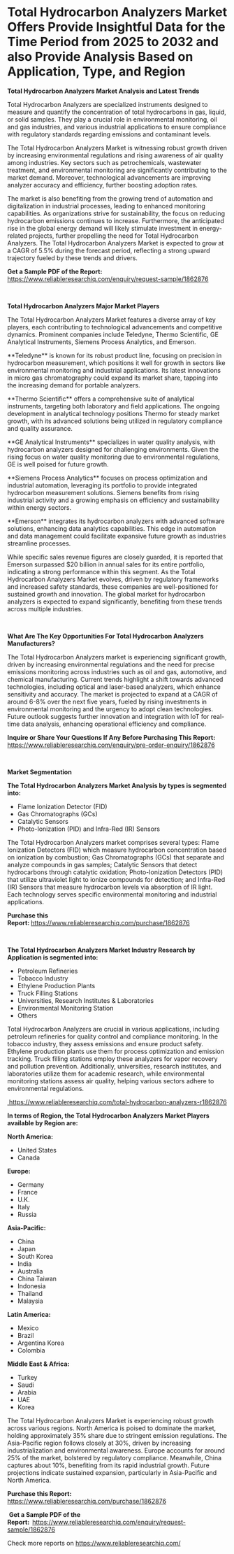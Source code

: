 <p><h1>Total Hydrocarbon Analyzers Market Offers Provide Insightful Data for the Time Period from 2025 to 2032 and also Provide Analysis Based on Application, Type, and Region</h1></p><p><strong>Total Hydrocarbon Analyzers Market Analysis and Latest Trends</strong></p>
<p><p>Total Hydrocarbon Analyzers are specialized instruments designed to measure and quantify the concentration of total hydrocarbons in gas, liquid, or solid samples. They play a crucial role in environmental monitoring, oil and gas industries, and various industrial applications to ensure compliance with regulatory standards regarding emissions and contaminant levels.</p><p>The Total Hydrocarbon Analyzers Market is witnessing robust growth driven by increasing environmental regulations and rising awareness of air quality among industries. Key sectors such as petrochemicals, wastewater treatment, and environmental monitoring are significantly contributing to the market demand. Moreover, technological advancements are improving analyzer accuracy and efficiency, further boosting adoption rates. </p><p>The market is also benefiting from the growing trend of automation and digitalization in industrial processes, leading to enhanced monitoring capabilities. As organizations strive for sustainability, the focus on reducing hydrocarbon emissions continues to increase. Furthermore, the anticipated rise in the global energy demand will likely stimulate investment in energy-related projects, further propelling the need for Total Hydrocarbon Analyzers. The Total Hydrocarbon Analyzers Market is expected to grow at a CAGR of 5.5% during the forecast period, reflecting a strong upward trajectory fueled by these trends and drivers.</p></p>
<p><strong>Get a Sample PDF of the Report:&nbsp;</strong> <a href="https://www.reliableresearchiq.com/enquiry/request-sample/1862876?utm_campaign=2042&utm_medium=2&utm_source=Github&utm_content=ia&utm_term=19022025&utm_id=total-hydrocarbon-analyzers">https://www.reliableresearchiq.com/enquiry/request-sample/1862876</a></p>
<p>&nbsp;</p>
<p><strong>Total Hydrocarbon Analyzers Major Market Players</strong></p>
<p><p>The Total Hydrocarbon Analyzers Market features a diverse array of key players, each contributing to technological advancements and competitive dynamics. Prominent companies include Teledyne, Thermo Scientific, GE Analytical Instruments, Siemens Process Analytics, and Emerson.</p><p>**Teledyne** is known for its robust product line, focusing on precision in hydrocarbon measurement, which positions it well for growth in sectors like environmental monitoring and industrial applications. Its latest innovations in micro gas chromatography could expand its market share, tapping into the increasing demand for portable analyzers.</p><p>**Thermo Scientific** offers a comprehensive suite of analytical instruments, targeting both laboratory and field applications. The ongoing development in analytical technology positions Thermo for steady market growth, with its advanced solutions being utilized in regulatory compliance and quality assurance.</p><p>**GE Analytical Instruments** specializes in water quality analysis, with hydrocarbon analyzers designed for challenging environments. Given the rising focus on water quality monitoring due to environmental regulations, GE is well poised for future growth.</p><p>**Siemens Process Analytics** focuses on process optimization and industrial automation, leveraging its portfolio to provide integrated hydrocarbon measurement solutions. Siemens benefits from rising industrial activity and a growing emphasis on efficiency and sustainability within energy sectors.</p><p>**Emerson** integrates its hydrocarbon analyzers with advanced software solutions, enhancing data analytics capabilities. This edge in automation and data management could facilitate expansive future growth as industries streamline processes.</p><p>While specific sales revenue figures are closely guarded, it is reported that Emerson surpassed $20 billion in annual sales for its entire portfolio, indicating a strong performance within this segment. As the Total Hydrocarbon Analyzers Market evolves, driven by regulatory frameworks and increased safety standards, these companies are well-positioned for sustained growth and innovation. The global market for hydrocarbon analyzers is expected to expand significantly, benefiting from these trends across multiple industries.</p></p>
<p>&nbsp;</p>
<p><strong>What Are The Key Opportunities For Total Hydrocarbon Analyzers Manufacturers?</strong></p>
<p><p>The Total Hydrocarbon Analyzers market is experiencing significant growth, driven by increasing environmental regulations and the need for precise emissions monitoring across industries such as oil and gas, automotive, and chemical manufacturing. Current trends highlight a shift towards advanced technologies, including optical and laser-based analyzers, which enhance sensitivity and accuracy. The market is projected to expand at a CAGR of around 6-8% over the next five years, fueled by rising investments in environmental monitoring and the urgency to adopt clean technologies. Future outlook suggests further innovation and integration with IoT for real-time data analysis, enhancing operational efficiency and compliance.</p></p>
<p><strong>Inquire or Share Your Questions If Any Before Purchasing This Report:</strong> <a href="https://www.reliableresearchiq.com/enquiry/pre-order-enquiry/1862876?utm_campaign=2042&utm_medium=2&utm_source=Github&utm_content=ia&utm_term=19022025&utm_id=total-hydrocarbon-analyzers">https://www.reliableresearchiq.com/enquiry/pre-order-enquiry/1862876</a></p>
<p>&nbsp;</p>
<p><strong>Market Segmentation</strong></p>
<p><strong>The Total Hydrocarbon Analyzers Market Analysis by types is segmented into:</strong></p>
<p><ul><li>Flame Ionization Detector (FID)</li><li>Gas Chromatographs (GCs)</li><li>Catalytic Sensors</li><li>Photo-Ionization (PID) and Infra-Red (IR) Sensors</li></ul></p>
<p><p>The Total Hydrocarbon Analyzers market comprises several types: Flame Ionization Detectors (FID) which measure hydrocarbon concentration based on ionization by combustion; Gas Chromatographs (GCs) that separate and analyze compounds in gas samples; Catalytic Sensors that detect hydrocarbons through catalytic oxidation; Photo-Ionization Detectors (PID) that utilize ultraviolet light to ionize compounds for detection; and Infra-Red (IR) Sensors that measure hydrocarbon levels via absorption of IR light. Each technology serves specific environmental monitoring and industrial applications.</p></p>
<p><strong>Purchase this Report:&nbsp;</strong><a href="https://www.reliableresearchiq.com/purchase/1862876?utm_campaign=2042&utm_medium=2&utm_source=Github&utm_content=ia&utm_term=19022025&utm_id=total-hydrocarbon-analyzers">https://www.reliableresearchiq.com/purchase/1862876</a></p>
<p>&nbsp;</p>
<p><strong>The Total Hydrocarbon Analyzers Market Industry Research by Application is segmented into:</strong></p>
<p><ul><li>Petroleum Refineries</li><li>Tobacco Industry</li><li>Ethylene Production Plants</li><li>Truck Filling Stations</li><li>Universities, Research Institutes & Laboratories</li><li>Environmental Monitoring Station</li><li>Others</li></ul></p>
<p><p>Total Hydrocarbon Analyzers are crucial in various applications, including petroleum refineries for quality control and compliance monitoring. In the tobacco industry, they assess emissions and ensure product safety. Ethylene production plants use them for process optimization and emission tracking. Truck filling stations employ these analyzers for vapor recovery and pollution prevention. Additionally, universities, research institutes, and laboratories utilize them for academic research, while environmental monitoring stations assess air quality, helping various sectors adhere to environmental regulations.</p></p>
<p><a href="https://www.reliableresearchiq.com/total-hydrocarbon-analyzers-r1862876?utm_campaign=2042&utm_medium=2&utm_source=Github&utm_content=ia&utm_term=19022025&utm_id=total-hydrocarbon-analyzers">&nbsp;https://www.reliableresearchiq.com/total-hydrocarbon-analyzers-r1862876</a></p>
<p><strong>In terms of Region, the Total Hydrocarbon Analyzers Market Players available by Region are:</strong></p>
<p>
    <p> <strong> North America: </strong>
        <ul>
            <li>United States</li>
            <li>Canada</li>
        </ul>
        </p> 
    <p> <strong> Europe: </strong>
        <ul>
            <li>Germany</li>
            <li>France</li>
            <li>U.K.</li>
            <li>Italy</li>
            <li>Russia</li>
        </ul>
        </p> 
    <p> <strong> Asia-Pacific: </strong>
        <ul>
            <li>China</li>
            <li>Japan</li>
            <li>South Korea</li>
            <li>India</li>
            <li>Australia</li>
            <li>China Taiwan</li>
            <li>Indonesia</li>
            <li>Thailand</li>
            <li>Malaysia</li>
        </ul>
        </p> 
    <p> <strong> Latin America: </strong>
        <ul>
            <li>Mexico</li>
            <li>Brazil</li>
            <li>Argentina Korea</li>
            <li>Colombia</li>
        </ul>
        </p> 
    <p> <strong> Middle East & Africa: </strong>
        <ul>
            <li>Turkey</li>
            <li>Saudi</li>
            <li>Arabia</li>
            <li>UAE</li>
            <li>Korea</li>
        </ul>
    </p>
    </p>
<p><p>The Total Hydrocarbon Analyzers Market is experiencing robust growth across various regions. North America is poised to dominate the market, holding approximately 35% share due to stringent emission regulations. The Asia-Pacific region follows closely at 30%, driven by increasing industrialization and environmental awareness. Europe accounts for around 25% of the market, bolstered by regulatory compliance. Meanwhile, China captures about 10%, benefiting from its rapid industrial growth. Future projections indicate sustained expansion, particularly in Asia-Pacific and North America.</p></p>
<p><strong>Purchase this Report: </strong><a href="https://www.reliableresearchiq.com/purchase/1862876?utm_campaign=2042&utm_medium=2&utm_source=Github&utm_content=ia&utm_term=19022025&utm_id=total-hydrocarbon-analyzers">https://www.reliableresearchiq.com/purchase/1862876</a></p>
<p>&nbsp;<strong>Get a Sample PDF of the Report:&nbsp;&nbsp;</strong><a href="https://www.reliableresearchiq.com/enquiry/request-sample/1862876?utm_campaign=2042&utm_medium=2&utm_source=Github&utm_content=ia&utm_term=19022025&utm_id=total-hydrocarbon-analyzers">https://www.reliableresearchiq.com/enquiry/request-sample/1862876</a></p>
<p><strong></strong></p>
<p>Check more reports on <a href="https://www.reliableresearchiq.com/?utm_campaign=2042&utm_medium=2&utm_source=Github&utm_content=ia&utm_term=19022025&utm_id=total-hydrocarbon-analyzers">https://www.reliableresearchiq.com/</a></p>